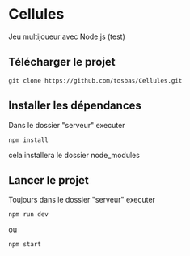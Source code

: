 # Cellules
Jeu multijoueur avec Node.js (test)

## Télécharger le projet

```
git clone https://github.com/tosbas/Cellules.git
```

## Installer les dépendances

Dans le dossier "serveur" executer
```
npm install
```
cela installera le dossier node_modules

## Lancer le projet

Toujours dans le dossier "serveur" executer


```
npm run dev
```

ou

```
npm start
```
